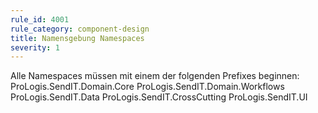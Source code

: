 ```yaml
---
rule_id: 4001
rule_category: component-design
title: Namensgebung Namespaces
severity: 1
---
```

Alle Namespaces müssen mit einem der folgenden Prefixes beginnen:
ProLogis.SendIT.Domain.Core
ProLogis.SendIT.Domain.Workflows
ProLogis.SendIT.Data
ProLogis.SendIT.CrossCutting
ProLogis.SendIT.UI

